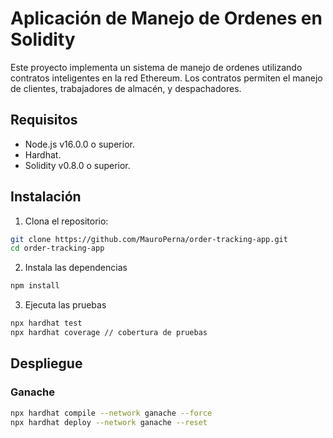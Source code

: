 # Aplicación de Manejo de Ordenes en Solidity

Este proyecto implementa un sistema de manejo de ordenes utilizando contratos inteligentes en la red Ethereum. Los contratos permiten el manejo de clientes, trabajadores de almacén, y despachadores.

## Requisitos

- Node.js v16.0.0 o superior.
- Hardhat.
- Solidity v0.8.0 o superior.

## Instalación

1. Clona el repositorio:

```bash
git clone https://github.com/MauroPerna/order-tracking-app.git
cd order-tracking-app
```

2. Instala las dependencias

```bash
npm install
```

3. Ejecuta las pruebas

```bash
npx hardhat test
npx hardhat coverage // cobertura de pruebas
```

## Despliegue

### Ganache

```bash
npx hardhat compile --network ganache --force
npx hardhat deploy --network ganache --reset
```
